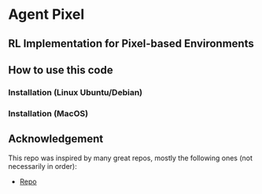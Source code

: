 # Agent Pixel

## RL Implementation for Pixel-based Environments


## How to use this code
### Installation (Linux Ubuntu/Debian)

### Installation (MacOS)


## Acknowledgement
This repo was inspired by many great repos, mostly the following ones (not necessarily in order):
- [Repo](https://)
